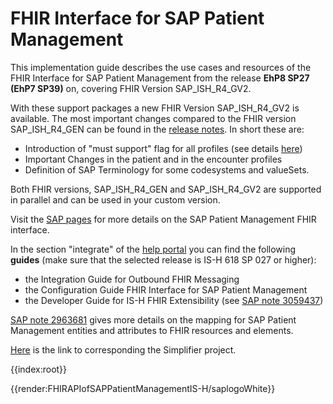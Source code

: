 # FHIR Interface for SAP Patient Management
This implementation guide describes the use cases and resources of the FHIR Interface for SAP Patient Management from the release **EhP8 SP27 (EhP7 SP39)** on,  covering FHIR Version SAP_ISH_R4_GV2.

With these support packages a new FHIR Version SAP_ISH_R4_GV2 is available. The most important changes compared to the FHIR version SAP_ISH_R4_GEN can be found in the [release notes](https://help.sap.com/viewer/1d3d6ef2cdcd47b68a8270d5e1cdbf61/618.27/en-US/e0c8a11586ca44fc8627ba4df2006960.html). In short these are:
- Introduction of "must support" flag for all profiles (see details [here](https://simplifier.net/guide/IGforSAPPatientManagementfromSP27on/Home/UseCases/Mustsupportflags.guide.md))
- Important Changes in the patient and in the encounter profiles
- Definition of SAP Terminology for some codesystems and valueSets.

Both FHIR versions, SAP_ISH_R4_GEN and SAP_ISH_R4_GV2 are supported in parallel and can be used in your custom version.

Visit the [SAP pages](https://help.sap.com/viewer/f5035f472fff4b39bce8e6abb0e62288/LATEST/en-US/7a7b01ebe05341b5925bd7179ec0e6cb.html) for more details on the SAP Patient Management FHIR interface.

In the section "integrate" of the [help portal](https://help.sap.com/viewer/product/SAP_FOR_HEALTHCARE) you can find the following **guides** (make sure that the selected release is IS-H 618 SP 027 or higher):  
- the Integration Guide for Outbound FHIR Messaging
- the Configuration Guide FHIR Interface for SAP Patient Management
- the Developer Guide for IS-H FHIR Extensibility (see [SAP note 3059437](https://launchpad.support.sap.com/#/notes/3059437))

[SAP note 2963681](https://launchpad.support.sap.com/#/notes/2963681) gives more details on the mapping for SAP Patient Management entities and attributes to FHIR resources and elements.

[Here](https://simplifier.net/fhirapiofsappatientmanagementis-h) is the link to corresponding the Simplifier project. 

{{index:root}}




{{render:FHIRAPIofSAPPatientManagementIS-H/saplogoWhite}} 